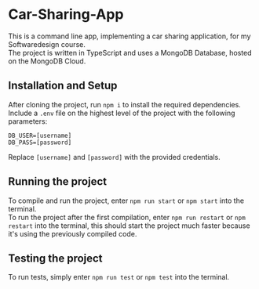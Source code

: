 # Car-Sharing-App
This is a command line app, implementing a car sharing application, for my Softwaredesign course.  
The project is written in TypeScript and uses a MongoDB Database, hosted on the MongoDB Cloud.

## Installation and Setup
After cloning the project, run `npm i` to install the required dependencies.  
Include a `.env` file on the highest level of the project with the following parameters:  
```
DB_USER=[username]
DB_PASS=[password]
```
Replace `[username]` and `[password]` with the provided credentials.

## Running the project
To compile and run the project, enter `npm run start` or `npm start` into the terminal.  
To run the project after the first compilation, enter `npm run restart` or `npm restart` into the terminal, this should start the project much faster because it's using the previously compiled code.

## Testing the project
To run tests, simply enter `npm run test` or `npm test` into the terminal. 
